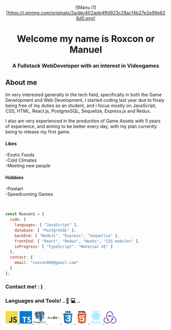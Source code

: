 <div align="center">
            
  ![Manu (1)[https://i.pinimg.com/originals/2a/de/4f/2ade4ffd923c28ac14b27e2e99e628d0.png]
     </div>   
   <div>
    <h1 align="center"> Welcome my name is Roxcon or Manuel
    <h3 align="center"> A Fullstack WebDeveloper with an interest in Videogames </h3>
        </div>

<h2>About me</h2>
<p>
  Im very interested generally in the tech field, specifically in both the Game Development and Web Development, I started coding last year due to finaly being free of my duties as an student, and i focus mostly on JavaScript, CSS, HTML, React.js, PostgresSQL, Sequelize, Express.js and Redux.

I also am very experienced in the production of Game Assets with 5 years of experience, and aiming to be better every day, with my plan currently being to release my first game.
  <br/>
  <h4>Likes</h4>
  <p>
    -Exotic Foods <br/>
    -Cold Climates <br/>
    -Meeting new people <br/>
  </p>
  <h4>Hobbies</h4>
  <p>
    -Pixelart <br/>
    -Speedrunning Games <br/>
  </p>
</p>
<br/>


```js
const Roxcon1 = {
  code: {
    languages: [ "JavaScript" ],
    database: [ "PostgreSQL" ],
    backEnd: [ "NodeJs", "Express", "Sequelize" ],
    frontEnd: [ "React", "Redux", "Hooks", "CSS modules" ],
    inProgress: [ "TypeScript", "Material UI" ]
  },
  contact: {
    email: "roxcon909@gmail.com"
  }
};
```
    

<p align="center">
    <h3 align="left">Contact me! : ) <a href="https://www.linkedin.com/in/manuel-albarracín-b16437268/" target="blank"></a> </h3>
</p>

 <h3 align="left">Languages and Tools! ..🔧 💻 .. </h3>
<p align="left"> <a href="https://developer.mozilla.org/en-US/docs/Web/JavaScript" target="_blank" rel="noreferrer"> <img src="https://raw.githubusercontent.com/devicons/devicon/master/icons/javascript/javascript-original.svg" alt="javascript" width="40" height="40"/> </a> <a href="https://www.typescriptlang.org/" target="_blank" rel="noreferrer"> <img src="https://raw.githubusercontent.com/devicons/devicon/master/icons/typescript/typescript-original.svg" alt="typescript" width="40" height="40"/> </a> <a href="https://www.postgresql.org" target="_blank" rel="noreferrer"> <img src="https://raw.githubusercontent.com/devicons/devicon/master/icons/postgresql/postgresql-original-wordmark.svg" alt="postgresql" width="40" height="40"/> </a> <a href="https://nodejs.org" target="_blank" rel="noreferrer"> <img src="https://raw.githubusercontent.com/devicons/devicon/master/icons/nodejs/nodejs-original-wordmark.svg" alt="nodejs" width="40" height="40"/> </a> <a href="https://www.w3schools.com/css/" target="_blank" rel="noreferrer"> <img src="https://raw.githubusercontent.com/devicons/devicon/master/icons/css3/css3-original-wordmark.svg" alt="css3" width="40" height="40"/> </a> <a href="https://www.w3.org/html/" target="_blank" rel="noreferrer"> <img src="https://raw.githubusercontent.com/devicons/devicon/master/icons/html5/html5-original-wordmark.svg" alt="html5" width="40" height="40"/> </a>  <a href="https://reactjs.org/" target="_blank" rel="noreferrer"> <img src="https://raw.githubusercontent.com/devicons/devicon/master/icons/react/react-original-wordmark.svg" alt="react" width="40" height="40"/> </a> <a href="https://redux.js.org" target="_blank" rel="noreferrer"> <img src="https://raw.githubusercontent.com/devicons/devicon/master/icons/redux/redux-original.svg" alt="redux" width="40" height="40"/> </a> </p>

